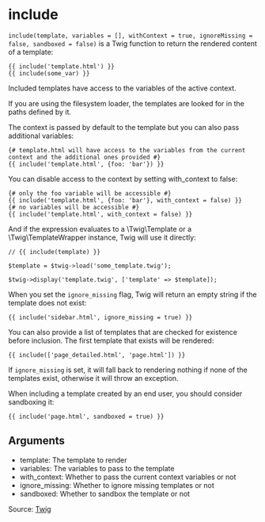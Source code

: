 # include

`include(template, variables = [], withContext = true, ignoreMissing = false, sandboxed = false)` is a Twig function to return the rendered content of a template:

```twig
{{ include('template.html') }}
{{ include(some_var) }}
```

Included templates have access to the variables of the active context.

If you are using the filesystem loader, the templates are looked for in the paths defined by it.

The context is passed by default to the template but you can also pass additional variables:

```twig
{# template.html will have access to the variables from the current context and the additional ones provided #}
{{ include('template.html', {foo: 'bar'}) }}
```

You can disable access to the context by setting with_context to false:

```twig
{# only the foo variable will be accessible #}
{{ include('template.html', {foo: 'bar'}, with_context = false) }}
{# no variables will be accessible #}
{{ include('template.html', with_context = false) }}
```

And if the expression evaluates to a \Twig\Template or a \Twig\TemplateWrapper instance, Twig will use it directly:

```twig
// {{ include(template) }}

$template = $twig->load('some_template.twig');

$twig->display('template.twig', ['template' => $template]);
```

When you set the `ignore_missing` flag, Twig will return an empty string if the template does not exist:

```twig
{{ include('sidebar.html', ignore_missing = true) }}
```

You can also provide a list of templates that are checked for existence before inclusion. The first template that exists will be rendered:

```twig
{{ include(['page_detailed.html', 'page.html']) }}
```

If `ignore_missing` is set, it will fall back to rendering nothing if none of the templates exist, otherwise it will throw an exception.

When including a template created by an end user, you should consider sandboxing it:

```twig
{{ include('page.html', sandboxed = true) }}
```

## Arguments

- template: The template to render
- variables: The variables to pass to the template
- with_context: Whether to pass the current context variables or not
- ignore_missing: Whether to ignore missing templates or not
- sandboxed: Whether to sandbox the template or not

Source: [Twig](https://twig.symfony.com/doc/3.x/functions/include.html)